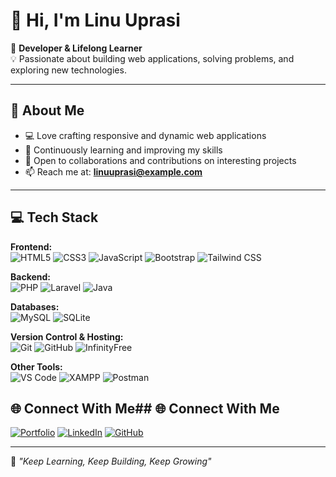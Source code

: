 # 👋 Hi, I'm Linu Uprasi

🚀 **Developer & Lifelong Learner**  
💡 Passionate about building web applications, solving problems, and exploring new technologies.

---

## 🌟 About Me
- 💻 Love crafting responsive and dynamic web applications  
- 🌱 Continuously learning and improving my skills  
- 🤝 Open to collaborations and contributions on interesting projects  
- 📫 Reach me at: **[linuuprasi@example.com](mailto:linuuprasi@example.com)**  

---

## 💻 Tech Stack

**Frontend:**  
![HTML5](https://img.shields.io/badge/HTML5-E34F26?style=for-the-badge&logo=html5&logoColor=white)
![CSS3](https://img.shields.io/badge/CSS3-1572B6?style=for-the-badge&logo=css3&logoColor=white)
![JavaScript](https://img.shields.io/badge/JavaScript-F7DF1E?style=for-the-badge&logo=javascript&logoColor=black)
![Bootstrap](https://img.shields.io/badge/Bootstrap-7952B3?style=for-the-badge&logo=bootstrap&logoColor=white)
![Tailwind CSS](https://img.shields.io/badge/Tailwind_CSS-38B2AC?style=for-the-badge&logo=tailwind-css&logoColor=white)

**Backend:**  
![PHP](https://img.shields.io/badge/PHP-777BB4?style=for-the-badge&logo=php&logoColor=white)
![Laravel](https://img.shields.io/badge/Laravel-FF2D20?style=for-the-badge&logo=laravel&logoColor=white)
![Java](https://img.shields.io/badge/Java-007396?style=for-the-badge&logo=java&logoColor=white)

**Databases:**  
![MySQL](https://img.shields.io/badge/MySQL-4479A1?style=for-the-badge&logo=mysql&logoColor=white)
![SQLite](https://img.shields.io/badge/SQLite-003B57?style=for-the-badge&logo=sqlite&logoColor=white)

**Version Control & Hosting:**  
![Git](https://img.shields.io/badge/Git-F05032?style=for-the-badge&logo=git&logoColor=white)
![GitHub](https://img.shields.io/badge/GitHub-181717?style=for-the-badge&logo=github&logoColor=white)
![InfinityFree](https://img.shields.io/badge/InfinityFree-00C7B7?style=for-the-badge&logo=internet-explorer&logoColor=white)

**Other Tools:**  
![VS Code](https://img.shields.io/badge/VS_Code-007ACC?style=for-the-badge&logo=visual-studio-code&logoColor=white)
![XAMPP](https://img.shields.io/badge/XAMPP-FB7A24?style=for-the-badge&logo=xampp&logoColor=white)
![Postman](https://img.shields.io/badge/Postman-FF6C37?style=for-the-badge&logo=postman&logoColor=white)


## 🌐 Connect With Me## 🌐 Connect With Me
[![Portfolio](https://img.shields.io/badge/Portfolio-FF5722?style=for-the-badge&logo=google-chrome&logoColor=white)](https://linu60.github.io/LINU-PORTFOLIO/)
[![LinkedIn](https://img.shields.io/badge/LinkedIn-0A66C2?style=for-the-badge&logo=linkedin&logoColor=white)](https://linkedin.com/in/linuuprasi)
[![GitHub](https://img.shields.io/badge/GitHub-181717?style=for-the-badge&logo=github&logoColor=white)](https://github.com/linuuprasi)


---
💙 *"Keep Learning, Keep Building, Keep Growing"*
